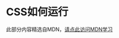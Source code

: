 # CSS如何运行

此部分内容精选自MDN，[请点此访问MDN学习](https://developer.mozilla.org/zh-CN/docs/Learn/CSS/First_steps/How_CSS_works)